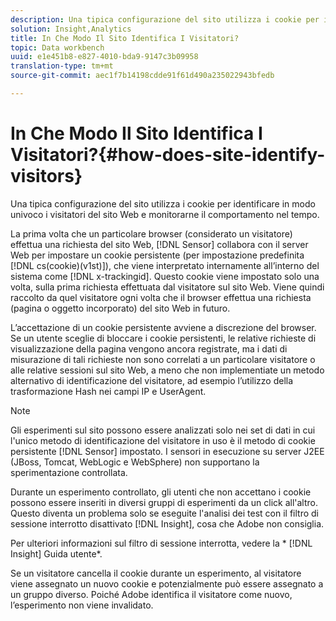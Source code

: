 ```yaml
---
description: Una tipica configurazione del sito utilizza i cookie per identificare in modo univoco i visitatori del sito Web e monitorarne il comportamento nel tempo.
solution: Insight,Analytics
title: In Che Modo Il Sito Identifica I Visitatori?
topic: Data workbench
uuid: e1e451b8-e827-4010-bda9-9147c3b09958
translation-type: tm+mt
source-git-commit: aec1f7b14198cdde91f61d490a235022943bfedb

---
```



# In Che Modo Il Sito Identifica I Visitatori?{#how-does-site-identify-visitors}

Una tipica configurazione del sito utilizza i cookie per identificare in modo univoco i visitatori del sito Web e monitorarne il comportamento nel tempo.

La prima volta che un particolare browser (considerato un visitatore) effettua una richiesta del sito Web, [!DNL Sensor] collabora con il server Web per impostare un cookie persistente (per impostazione predefinita [!DNL cs(cookie)(v1st)]), che viene interpretato internamente all’interno del sistema come [!DNL x-trackingid]. Questo cookie viene impostato solo una volta, sulla prima richiesta effettuata dal visitatore sul sito Web. Viene quindi raccolto da quel visitatore ogni volta che il browser effettua una richiesta (pagina o oggetto incorporato) del sito Web in futuro.

L’accettazione di un cookie persistente avviene a discrezione del browser. Se un utente sceglie di bloccare i cookie persistenti, le relative richieste di visualizzazione della pagina vengono ancora registrate, ma i dati di misurazione di tali richieste non sono correlati a un particolare visitatore o alle relative sessioni sul sito Web, a meno che non implementiate un metodo alternativo di identificazione del visitatore, ad esempio l’utilizzo della trasformazione Hash nei campi IP e UserAgent.

>[!NOTE]
>
>Gli esperimenti sul sito possono essere analizzati solo nei set di dati in cui l&#39;unico metodo di identificazione del visitatore in uso è il metodo di cookie persistente [!DNL Sensor] impostato. I sensori in esecuzione su server J2EE (JBoss, Tomcat, WebLogic e WebSphere) non supportano la sperimentazione controllata.

Durante un esperimento controllato, gli utenti che non accettano i cookie possono essere inseriti in diversi gruppi di esperimenti da un click all&#39;altro. Questo diventa un problema solo se eseguite l&#39;analisi dei test con il filtro di sessione interrotto disattivato [!DNL Insight], cosa che Adobe non consiglia.

Per ulteriori informazioni sul filtro di sessione interrotta, vedere la * [!DNL Insight] Guida utente*.

Se un visitatore cancella il cookie durante un esperimento, al visitatore viene assegnato un nuovo cookie e potenzialmente può essere assegnato a un gruppo diverso. Poiché Adobe identifica il visitatore come nuovo, l’esperimento non viene invalidato.
